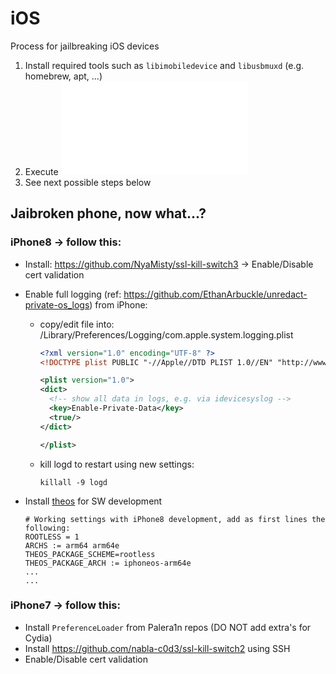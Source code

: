 # iOS
Process for jailbreaking iOS devices

1. Install required tools such as `libimobiledevice` and `libusbmuxd` (e.g. homebrew, apt, ...)  
1. Execute ![JAILBREAK](JAILBREAK.md)
2. See next possible steps below

## Jaibroken phone, now what...?

### iPhone8 -> follow this:
* Install: https://github.com/NyaMisty/ssl-kill-switch3 -> Enable/Disable cert validation
* Enable full logging (ref: https://github.com/EthanArbuckle/unredact-private-os_logs) from iPhone:
  * copy/edit file into: /Library/Preferences/Logging/com.apple.system.logging.plist 
    ```xml
    <?xml version="1.0" encoding="UTF-8" ?>
    <!DOCTYPE plist PUBLIC "-//Apple//DTD PLIST 1.0//EN" "http://www.apple.com/DTDs/PropertyList-1.0.dtd">

    <plist version="1.0">
    <dict>
      <!-- show all data in logs, e.g. via idevicesyslog -->
      <key>Enable-Private-Data</key>
      <true/>
    </dict>

    </plist>    
    ``````

  * kill logd to restart using new settings:

    ```
    killall -9 logd
    ```

* Install [theos](https://github.com/theos/theos) for SW development
  ```
  # Working settings with iPhone8 development, add as first lines the following:
  ROOTLESS = 1
  ARCHS := arm64 arm64e
  THEOS_PACKAGE_SCHEME=rootless
  THEOS_PACKAGE_ARCH := iphoneos-arm64e
  ...
  ...
  ```

### iPhone7 -> follow this:
* Install `PreferenceLoader` from Palera1n repos (DO NOT add extra's for Cydia)
* Install https://github.com/nabla-c0d3/ssl-kill-switch2 using SSH
* Enable/Disable cert validation
